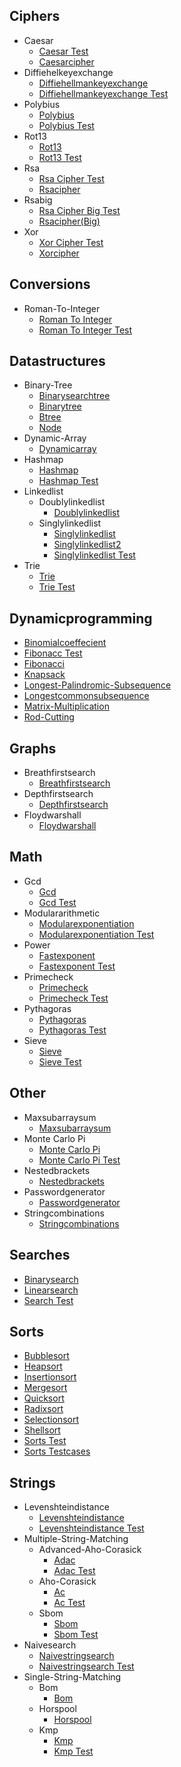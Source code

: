 
## Ciphers
  * Caesar
    * [Caesar Test](https://github.com/TheAlgorithms/Go/blob/master/ciphers/caesar/caesar_test.go)
    * [Caesarcipher](https://github.com/TheAlgorithms/Go/blob/master/ciphers/caesar/CaesarCipher.go)
  * Diffiehelkeyexchange
    * [Diffiehellmankeyexchange](https://github.com/TheAlgorithms/Go/blob/master/ciphers/diffiehelkeyexchange/diffieHellmanKeyExchange.go)
    * [Diffiehellmankeyexchange Test](https://github.com/TheAlgorithms/Go/blob/master/ciphers/diffiehelkeyexchange/diffieHellmanKeyExchange_test.go)
  * Polybius
    * [Polybius](https://github.com/TheAlgorithms/Go/blob/master/ciphers/polybius/polybius.go)
    * [Polybius Test](https://github.com/TheAlgorithms/Go/blob/master/ciphers/polybius/polybius_test.go)
  * Rot13
    * [Rot13](https://github.com/TheAlgorithms/Go/blob/master/ciphers/rot13/rot13.go)
    * [Rot13 Test](https://github.com/TheAlgorithms/Go/blob/master/ciphers/rot13/rot13_test.go)
  * Rsa
    * [Rsa Cipher Test](https://github.com/TheAlgorithms/Go/blob/master/ciphers/rsa/rsa_cipher_test.go)
    * [Rsacipher](https://github.com/TheAlgorithms/Go/blob/master/ciphers/rsa/RSAcipher.go)
  * Rsabig
    * [Rsa Cipher Big Test](https://github.com/TheAlgorithms/Go/blob/master/ciphers/rsaBig/rsa_cipher_big_test.go)
    * [Rsacipher(Big)](https://github.com/TheAlgorithms/Go/blob/master/ciphers/rsaBig/RSAcipher(Big).go)
  * Xor
    * [Xor Cipher Test](https://github.com/TheAlgorithms/Go/blob/master/ciphers/xor/xor_cipher_test.go)
    * [Xorcipher](https://github.com/TheAlgorithms/Go/blob/master/ciphers/xor/xorCipher.go)

## Conversions
  * Roman-To-Integer
    * [Roman To Integer](https://github.com/TheAlgorithms/Go/blob/master/conversions/roman-to-integer/roman_to_integer.go)
    * [Roman To Integer Test](https://github.com/TheAlgorithms/Go/blob/master/conversions/roman-to-integer/roman_to_integer_test.go)

## Datastructures
  * Binary-Tree
    * [Binarysearchtree](https://github.com/TheAlgorithms/Go/blob/master/datastructures/binary-tree/binarysearchtree.go)
    * [Binarytree](https://github.com/TheAlgorithms/Go/blob/master/datastructures/binary-tree/binarytree.go)
    * [Btree](https://github.com/TheAlgorithms/Go/blob/master/datastructures/binary-tree/btree.go)
    * [Node](https://github.com/TheAlgorithms/Go/blob/master/datastructures/binary-tree/node.go)
  * Dynamic-Array
    * [Dynamicarray](https://github.com/TheAlgorithms/Go/blob/master/datastructures/dynamic-array/dynamicarray.go)
  * Hashmap
    * [Hashmap](https://github.com/TheAlgorithms/Go/blob/master/datastructures/hashmap/hashmap.go)
    * [Hashmap Test](https://github.com/TheAlgorithms/Go/blob/master/datastructures/hashmap/hashmap_test.go)
  * Linkedlist
    * Doublylinkedlist
      * [Doublylinkedlist](https://github.com/TheAlgorithms/Go/blob/master/datastructures/linkedlist/doublylinkedlist/doublylinkedlist.go)
    * Singlylinkedlist
      * [Singlylinkedlist](https://github.com/TheAlgorithms/Go/blob/master/datastructures/linkedlist/singlylinkedlist/singlylinkedlist.go)
      * [Singlylinkedlist2](https://github.com/TheAlgorithms/Go/blob/master/datastructures/linkedlist/singlylinkedlist/singlylinkedlist2.go)
      * [Singlylinkedlist Test](https://github.com/TheAlgorithms/Go/blob/master/datastructures/linkedlist/singlylinkedlist/singlylinkedlist_test.go)
  * Trie
    * [Trie](https://github.com/TheAlgorithms/Go/blob/master/datastructures/trie/trie.go)
    * [Trie Test](https://github.com/TheAlgorithms/Go/blob/master/datastructures/trie/trie_test.go)

## Dynamicprogramming
  * [Binomialcoeffecient](https://github.com/TheAlgorithms/Go/blob/master/dynamicprogramming/binomialcoeffecient.go)
  * [Fibonacc Test](https://github.com/TheAlgorithms/Go/blob/master/dynamicprogramming/fibonacc_test.go)
  * [Fibonacci](https://github.com/TheAlgorithms/Go/blob/master/dynamicprogramming/fibonacci.go)
  * [Knapsack](https://github.com/TheAlgorithms/Go/blob/master/dynamicprogramming/knapsack.go)
  * [Longest-Palindromic-Subsequence](https://github.com/TheAlgorithms/Go/blob/master/dynamicprogramming/longest-palindromic-subsequence.go)
  * [Longestcommonsubsequence](https://github.com/TheAlgorithms/Go/blob/master/dynamicprogramming/longestCommonSubsequence.go)
  * [Matrix-Multiplication](https://github.com/TheAlgorithms/Go/blob/master/dynamicprogramming/matrix-multiplication.go)
  * [Rod-Cutting](https://github.com/TheAlgorithms/Go/blob/master/dynamicprogramming/rod-cutting.go)

## Graphs
  * Breathfirstsearch
    * [Breathfirstsearch](https://github.com/TheAlgorithms/Go/blob/master/graphs/breathfirstsearch/breathfirstsearch.go)
  * Depthfirstsearch
    * [Depthfirstsearch](https://github.com/TheAlgorithms/Go/blob/master/graphs/depthfirstsearch/depthfirstsearch.go)
  * Floydwarshall
    * [Floydwarshall](https://github.com/TheAlgorithms/Go/blob/master/graphs/floydwarshall/floydwarshall.go)

## Math
  * Gcd
    * [Gcd](https://github.com/TheAlgorithms/Go/blob/master/math/gcd/gcd.go)
    * [Gcd Test](https://github.com/TheAlgorithms/Go/blob/master/math/gcd/gcd_test.go)
  * Modulararithmetic
    * [Modularexponentiation](https://github.com/TheAlgorithms/Go/blob/master/math/modulararithmetic/modularexponentiation.go)
    * [Modularexponentiation Test](https://github.com/TheAlgorithms/Go/blob/master/math/modulararithmetic/modularexponentiation_test.go)
  * Power
    * [Fastexponent](https://github.com/TheAlgorithms/Go/blob/master/math/power/fastexponent.go)
    * [Fastexponent Test](https://github.com/TheAlgorithms/Go/blob/master/math/power/fastexponent_test.go)
  * Primecheck
    * [Primecheck](https://github.com/TheAlgorithms/Go/blob/master/math/primecheck/primecheck.go)
    * [Primecheck Test](https://github.com/TheAlgorithms/Go/blob/master/math/primecheck/primecheck_test.go)
  * Pythagoras
    * [Pythagoras](https://github.com/TheAlgorithms/Go/blob/master/math/pythagoras/pythagoras.go)
    * [Pythagoras Test](https://github.com/TheAlgorithms/Go/blob/master/math/pythagoras/pythagoras_test.go)
  * Sieve
    * [Sieve](https://github.com/TheAlgorithms/Go/blob/master/math/sieve/Sieve.go)
    * [Sieve Test](https://github.com/TheAlgorithms/Go/blob/master/math/sieve/sieve_test.go)

## Other
  * Maxsubarraysum
    * [Maxsubarraysum](https://github.com/TheAlgorithms/Go/blob/master/other/maxsubarraysum/maxsubarraysum.go)
  * Monte Carlo Pi
    * [Monte Carlo Pi](https://github.com/TheAlgorithms/Go/blob/master/other/monte_carlo_pi/monte_carlo_pi.go)
    * [Monte Carlo Pi Test](https://github.com/TheAlgorithms/Go/blob/master/other/monte_carlo_pi/monte_carlo_pi_test.go)
  * Nestedbrackets
    * [Nestedbrackets](https://github.com/TheAlgorithms/Go/blob/master/other/nestedbrackets/nestedbrackets.go)
  * Passwordgenerator
    * [Passwordgenerator](https://github.com/TheAlgorithms/Go/blob/master/other/passwordgenerator/passwordgenerator.go)
  * Stringcombinations
    * [Stringcombinations](https://github.com/TheAlgorithms/Go/blob/master/other/stringcombinations/stringcombinations.go)

## Searches
  * [Binarysearch](https://github.com/TheAlgorithms/Go/blob/master/searches/binarysearch.go)
  * [Linearsearch](https://github.com/TheAlgorithms/Go/blob/master/searches/linearsearch.go)
  * [Search Test](https://github.com/TheAlgorithms/Go/blob/master/searches/search_test.go)

## Sorts
  * [Bubblesort](https://github.com/TheAlgorithms/Go/blob/master/sorts/bubblesort.go)
  * [Heapsort](https://github.com/TheAlgorithms/Go/blob/master/sorts/heapsort.go)
  * [Insertionsort](https://github.com/TheAlgorithms/Go/blob/master/sorts/insertionsort.go)
  * [Mergesort](https://github.com/TheAlgorithms/Go/blob/master/sorts/mergesort.go)
  * [Quicksort](https://github.com/TheAlgorithms/Go/blob/master/sorts/quicksort.go)
  * [Radixsort](https://github.com/TheAlgorithms/Go/blob/master/sorts/radixsort.go)
  * [Selectionsort](https://github.com/TheAlgorithms/Go/blob/master/sorts/selectionsort.go)
  * [Shellsort](https://github.com/TheAlgorithms/Go/blob/master/sorts/shellsort.go)
  * [Sorts Test](https://github.com/TheAlgorithms/Go/blob/master/sorts/sorts_test.go)
  * [Sorts Testcases](https://github.com/TheAlgorithms/Go/blob/master/sorts/sorts_testcases.go)

## Strings
  * Levenshteindistance
    * [Levenshteindistance](https://github.com/TheAlgorithms/Go/blob/master/strings/levenshteindistance/levenshteinDistance.go)
    * [Levenshteindistance Test](https://github.com/TheAlgorithms/Go/blob/master/strings/levenshteindistance/levenshteinDistance_test.go)
  * Multiple-String-Matching
    * Advanced-Aho-Corasick
      * [Adac](https://github.com/TheAlgorithms/Go/blob/master/strings/multiple-string-matching/advanced-aho-corasick/adac.go)
      * [Adac Test](https://github.com/TheAlgorithms/Go/blob/master/strings/multiple-string-matching/advanced-aho-corasick/adac_test.go)
    * Aho-Corasick
      * [Ac](https://github.com/TheAlgorithms/Go/blob/master/strings/multiple-string-matching/aho-corasick/ac.go)
      * [Ac Test](https://github.com/TheAlgorithms/Go/blob/master/strings/multiple-string-matching/aho-corasick/ac_test.go)
    * Sbom
      * [Sbom](https://github.com/TheAlgorithms/Go/blob/master/strings/multiple-string-matching/sbom/sbom.go)
      * [Sbom Test](https://github.com/TheAlgorithms/Go/blob/master/strings/multiple-string-matching/sbom/sbom_test.go)
  * Naivesearch
    * [Naivestringsearch](https://github.com/TheAlgorithms/Go/blob/master/strings/naivesearch/naiveStringSearch.go)
    * [Naivestringsearch Test](https://github.com/TheAlgorithms/Go/blob/master/strings/naivesearch/naiveStringSearch_test.go)
  * Single-String-Matching
    * Bom
      * [Bom](https://github.com/TheAlgorithms/Go/blob/master/strings/single-string-matching/bom/bom.go)
    * Horspool
      * [Horspool](https://github.com/TheAlgorithms/Go/blob/master/strings/single-string-matching/horspool/horspool.go)
    * Kmp
      * [Kmp](https://github.com/TheAlgorithms/Go/blob/master/strings/single-string-matching/kmp/kmp.go)
      * [Kmp Test](https://github.com/TheAlgorithms/Go/blob/master/strings/single-string-matching/kmp/kmp_test.go)
